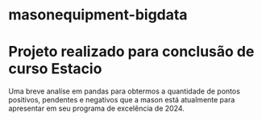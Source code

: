 # masonequipment-bigdata

# Projeto realizado para conclusão de curso Estacio

Uma breve analíse em pandas para obtermos a quantidade de pontos positivos, pendentes e negativos que a mason está 
atualmente para apresentar em seu programa de excelência de 2024.

